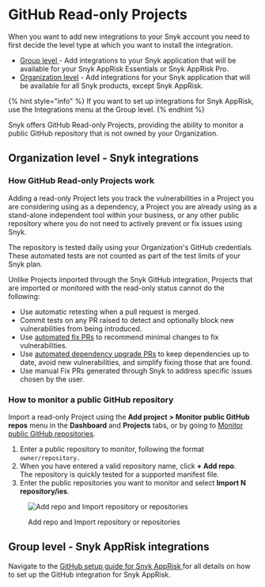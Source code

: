# GitHub Read-only Projects

When you want to add new integrations to your  Snyk account you need to first decide the level type at which you want to install the integration.

* [Group level ](github-read-only-projects.md#group-level-snyk-apprisk-integrations)- Add integrations to your Snyk application that will be available for your Snyk AppRisk Essentials or Snyk AppRisk Pro.&#x20;
* [Organization level](github-read-only-projects.md#organization-level-snyk-integrations) - Add integrations for your Snyk application that will be available for all Snyk products, except Snyk AppRisk.

{% hint style="info" %}
If you want to set up integrations for Snyk AppRisk, use the Integrations menu at the Group level.
{% endhint %}

Snyk offers GitHub Read-only Projects, providing the ability to monitor a public GitHub repository that is not owned by your Organization.

## Organization level - Snyk integrations

### How GitHub Read-only Projects work

Adding a read-only Project lets you track the vulnerabilities in a Project you are considering using as a dependency, a Project you are already using as a stand-alone independent tool within your business, or any other public repository where you do not need to actively prevent or fix issues using Snyk.

The repository is tested daily using your Organization's GitHub credentials. These automated tests are not counted as part of the test limits of your Snyk plan.

Unlike Projects imported through the Snyk GitHub integration, Projects that are imported or monitored with the read-only status cannot do the following:

* Use automatic retesting when a pull request is merged.
* Commit tests on any PR raised to detect and optionally block new vulnerabilities from being introduced.
* Use [automated fix PRs](../../scan-with-snyk/pull-requests/snyk-pull-or-merge-requests/create-automatic-prs-for-new-fixes-fix-prs.md) to recommend minimal changes to fix vulnerabilities.
* Use [automated dependency upgrade PRs](../../scan-with-snyk/pull-requests/snyk-pull-or-merge-requests/upgrade-dependencies-with-automatic-prs-upgrade-prs/) to keep dependencies up to date, avoid new vulnerabilities, and simplify fixing those that are found.
* Use manual Fix PRs generated through Snyk to address specific issues chosen by the user.

### How to monitor a public GitHub repository

Import a read-only Project using the **Add project** **> Monitor public GitHub repos** menu in the **Dashboard** and **Projects** tabs, or by going to [Monitor public GitHub repositories](https://app.snyk.io/add/github-readonly).

1. Enter a public repository to monitor, following the format `owner/repository.`
2. When you have entered a valid repository name, click **+ Add repo**.\
   The repository is quickly tested for a supported manifest file.
3. Enter the public repositories you want to monitor and select **Import N repository/ies**.

<figure><img src="../../.gitbook/assets/github_readonly_steps 2 &#x26; 3_18july2022.png" alt="Add repo and Import repository or repositories"><figcaption><p>Add repo and Import repository or repositories</p></figcaption></figure>

## Group level - Snyk AppRisk integrations

Navigate to the [GitHub setup guide for Snyk AppRisk ](github-enterprise.md#github-setup-guide-for-snyk-apprisk)for all details on how to set up the GitHub integration for Snyk AppRisk.
